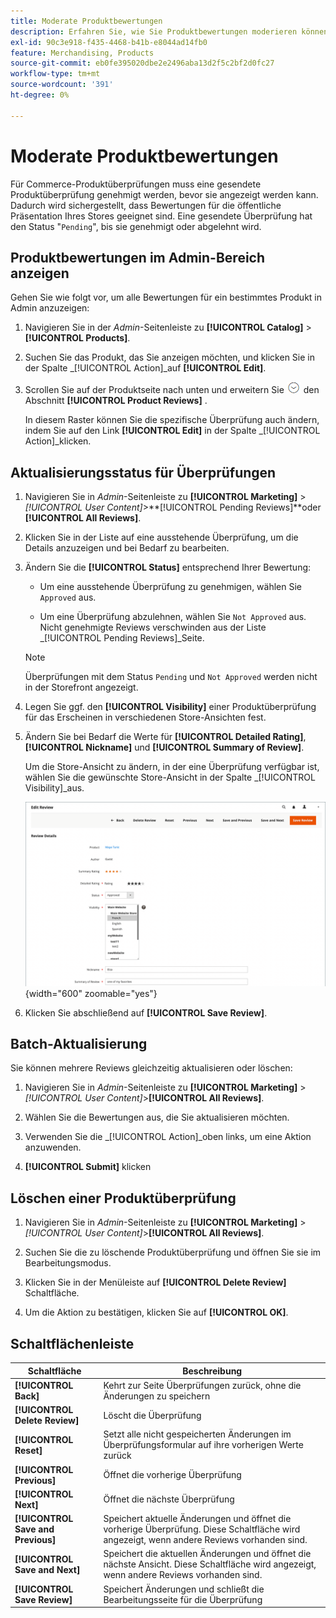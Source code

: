 ```yaml
---
title: Moderate Produktbewertungen
description: Erfahren Sie, wie Sie Produktbewertungen moderieren können, um sicherzustellen, dass die gesendeten Bewertungen für die öffentliche Präsentation Ihres Stores geeignet sind.
exl-id: 90c3e918-f435-4468-b41b-e8044ad14fb0
feature: Merchandising, Products
source-git-commit: eb0fe395020dbe2e2496aba13d2f5c2bf2d0fc27
workflow-type: tm+mt
source-wordcount: '391'
ht-degree: 0%

---
```


# Moderate Produktbewertungen

Für Commerce-Produktüberprüfungen muss eine gesendete Produktüberprüfung genehmigt werden, bevor sie angezeigt werden kann. Dadurch wird sichergestellt, dass Bewertungen für die öffentliche Präsentation Ihres Stores geeignet sind. Eine gesendete Überprüfung hat den Status &quot;`Pending`&quot;, bis sie genehmigt oder abgelehnt wird.

## Produktbewertungen im Admin-Bereich anzeigen

Gehen Sie wie folgt vor, um alle Bewertungen für ein bestimmtes Produkt in Admin anzuzeigen:

1. Navigieren Sie in der _Admin_-Seitenleiste zu **[!UICONTROL Catalog]** > **[!UICONTROL Products]**.

1. Suchen Sie das Produkt, das Sie anzeigen möchten, und klicken Sie in der Spalte _[!UICONTROL Action]_auf **[!UICONTROL Edit]**.

1. Scrollen Sie auf der Produktseite nach unten und erweitern Sie ![Erweiterungsauswahl](../assets/icon-display-expand.png) den Abschnitt **[!UICONTROL Product Reviews]** .

   In diesem Raster können Sie die spezifische Überprüfung auch ändern, indem Sie auf den Link **[!UICONTROL Edit]** in der Spalte _[!UICONTROL Action]_klicken.

## Aktualisierungsstatus für Überprüfungen

1. Navigieren Sie in _Admin_-Seitenleiste zu **[!UICONTROL Marketing]** > _[!UICONTROL User Content]_>**[!UICONTROL Pending Reviews]**oder **[!UICONTROL All Reviews]**.

1. Klicken Sie in der Liste auf eine ausstehende Überprüfung, um die Details anzuzeigen und bei Bedarf zu bearbeiten.

1. Ändern Sie die **[!UICONTROL Status]** entsprechend Ihrer Bewertung:

   - Um eine ausstehende Überprüfung zu genehmigen, wählen Sie `Approved` aus.

   - Um eine Überprüfung abzulehnen, wählen Sie `Not Approved` aus. Nicht genehmigte Reviews verschwinden aus der Liste _[!UICONTROL Pending Reviews]_Seite.

   >[!NOTE]
   >
   >Überprüfungen mit dem Status `Pending` und `Not Approved` werden nicht in der Storefront angezeigt.

1. Legen Sie ggf. den **[!UICONTROL Visibility]** einer Produktüberprüfung für das Erscheinen in verschiedenen Store-Ansichten fest.

1. Ändern Sie bei Bedarf die Werte für **[!UICONTROL Detailed Rating]**, **[!UICONTROL Nickname]** und **[!UICONTROL Summary of Review]**.

   Um die Store-Ansicht zu ändern, in der eine Überprüfung verfügbar ist, wählen Sie die gewünschte Store-Ansicht in der Spalte _[!UICONTROL Visibility]_aus.

   ![Prüfungsseite bearbeiten](./assets/edit-review-page.png){width="600" zoomable="yes"}

1. Klicken Sie abschließend auf **[!UICONTROL Save Review]**.

## Batch-Aktualisierung

Sie können mehrere Reviews gleichzeitig aktualisieren oder löschen:

1. Navigieren Sie in _Admin_-Seitenleiste zu **[!UICONTROL Marketing]** > _[!UICONTROL User Content]_>**[!UICONTROL All Reviews]**.

1. Wählen Sie die Bewertungen aus, die Sie aktualisieren möchten.

1. Verwenden Sie die _[!UICONTROL Action]_oben links, um eine Aktion anzuwenden.

1. **[!UICONTROL Submit]** klicken

## Löschen einer Produktüberprüfung

1. Navigieren Sie in _Admin_-Seitenleiste zu **[!UICONTROL Marketing]** > _[!UICONTROL User Content]_>**[!UICONTROL All Reviews]**.

1. Suchen Sie die zu löschende Produktüberprüfung und öffnen Sie sie im Bearbeitungsmodus.

1. Klicken Sie in der Menüleiste auf **[!UICONTROL Delete Review]** Schaltfläche.

1. Um die Aktion zu bestätigen, klicken Sie auf **[!UICONTROL OK]**.

## Schaltflächenleiste

| Schaltfläche | Beschreibung |
|----------|--------------|
| **[!UICONTROL Back]** | Kehrt zur Seite Überprüfungen zurück, ohne die Änderungen zu speichern |
| **[!UICONTROL Delete Review]** | Löscht die Überprüfung |
| **[!UICONTROL Reset]** | Setzt alle nicht gespeicherten Änderungen im Überprüfungsformular auf ihre vorherigen Werte zurück |
| **[!UICONTROL Previous]** | Öffnet die vorherige Überprüfung |
| **[!UICONTROL Next]** | Öffnet die nächste Überprüfung |
| **[!UICONTROL Save and Previous]** | Speichert aktuelle Änderungen und öffnet die vorherige Überprüfung. Diese Schaltfläche wird angezeigt, wenn andere Reviews vorhanden sind. |
| **[!UICONTROL Save and Next]** | Speichert die aktuellen Änderungen und öffnet die nächste Ansicht. Diese Schaltfläche wird angezeigt, wenn andere Reviews vorhanden sind. |
| **[!UICONTROL Save Review]** | Speichert Änderungen und schließt die Bearbeitungsseite für die Überprüfung |
